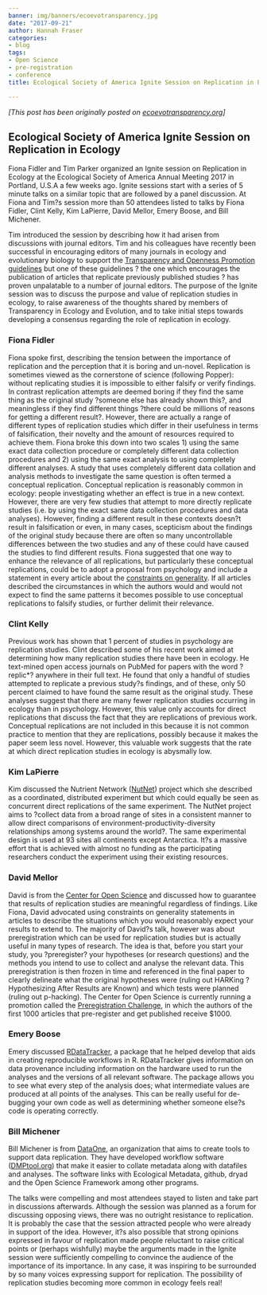 ```yaml
---
banner: img/banners/ecoevotransparency.jpg
date: "2017-09-21"
author: Hannah Fraser
categories:
- blog
tags:
- Open Science
- pre-registration
- conference
title: Ecological Society of America Ignite Session on Replication in Ecology

---
```


*[This post has been originally posted on [ecoevotransparency.org](http://www.ecoevotransparency.org/)]*    

## Ecological Society of America Ignite Session on Replication in Ecology

Fiona Fidler and Tim Parker organized an Ignite session on Replication in Ecology at the Ecological Society of America Annual Meeting 2017 in Portland, U.S.A a few weeks ago. Ignite sessions start with a series of 5 minute talks on a similar topic that are followed by a panel discussion. At Fiona and Tim?s session more than 50 attendees listed to talks by Fiona Fidler, Clint Kelly, Kim LaPierre, David Mellor, Emery Boose, and Bill Michener.

Tim introduced the session by describing how it had arisen from discussions with journal editors. Tim and his colleagues have recently been successful in encouraging editors of many journals in ecology and evolutionary biology to support the [Transparency and Openness Promotion guidelines](https://www.cos.io/initiatives/top-guidelines) but one of these guidelines ? the one which encourages the publication of articles that replicate previously published studies ? has proven unpalatable to a number of journal editors. The purpose of the Ignite session was to discuss the purpose and value of replication studies in ecology, to raise awareness of the thoughts shared by members of Transparency in Ecology and Evolution, and to take initial steps towards developing a consensus regarding the role of replication in ecology.

### Fiona Fidler

Fiona spoke first, describing the tension between the importance of replication and the perception that it is boring and un-novel. Replication is sometimes viewed as the cornerstone of science (following Popper): without replicating studies it is impossible to either falsify or verify findings. In contrast replication attempts are deemed boring if they find the same thing as the original study ?someone else has already shown this?, and meaningless if they find different things ?there could be millions of reasons for getting a different result?. However, there are actually a range of different types of replication studies which differ in their usefulness in terms of falsification, their novelty and the amount of resources required to achieve them. Fiona broke this down into two scales 1) using the same exact data collection procedure or completely different data collection procedures and 2) using the same exact analysis to using completely different analyses. A study that uses completely different data collation and analysis methods to investigate the same question is often termed a conceptual replication. Conceptual replication is reasonably common in ecology: people investigating whether an effect is true in a new context. However, there are very few studies that attempt to more directly replicate studies (i.e. by using the exact same data collection procedures and data analyses). However, finding a different result in these contexts doesn?t result in falsification or even, in many cases, scepticism about the findings of the original study because there are often so many uncontrollable differences between the two studies and any of these could have caused the studies to find different results. Fiona suggested that one way to enhance the relevance of all replications, but particularly these conceptual replications, could be to adopt a proposal from psychology and include a statement in every article about the [constraints on generality](https://osf.io/phptw/). If all articles described the circumstances in which the authors would and would not expect to find the same patterns it becomes possible to use conceptual replications to falsify studies, or further delimit their relevance.

### Clint Kelly

Previous work has shown that 1 percent of studies in psychology are replication studies. Clint described some of his recent work aimed at determining how many replication studies there have been in ecology. He text-mined open access journals on PubMed for papers with the word ?replic*? anywhere in their full text. He found that only a handful of studies attempted to replicate a previous study?s findings, and of these, only 50 percent claimed to have found the same result as the original study. These analyses suggest that there are many fewer replication studies occurring in ecology than in psychology. However, this value only accounts for direct replications that discuss the fact that they are replications of previous work. Conceptual replications are not included in this because it is not common practice to mention that they are replications, possibly because it makes the paper seem less novel. However, this valuable work suggests that the rate at which direct replication studies in ecology is abysmally low.

### Kim LaPierre

Kim discussed the Nutrient Network ([NutNet](https://nutnet.org/home)) project which she described as a coordinated, distributed experiment but which could equally be seen as concurrent direct replications of the same experiment. The NutNet project aims to ?collect data from a broad range of sites in a consistent manner to allow direct comparisons of environment-productivity-diversity relationships among systems around the world?. The same experimental design is used at 93 sites all continents except Antarctica. It?s a massive effort that is achieved with almost no funding as the participating researchers conduct the experiment using their existing resources.

### David Mellor

David is from the [Center for Open Science](https://www.cos.io/) and discussed how to guarantee that results of replication studies are meaningful regardless of findings. Like Fiona, David advocated using constraints on generality statements in articles to describe the situations which you would reasonably expect your results to extend to. The majority of David?s talk, however was about preregistration which can be used for replication studies but is actually useful in many types of research. The idea is that, before you start your study, you ?preregister? your hypotheses (or research questions) and the methods you intend to use to collect and analyse the relevant data. This preregistration is then frozen in time and referenced in the final paper to clearly delineate what the original hypotheses were (ruling out HARKing ? Hypothesizing After Results are Known) and which tests were planned (ruling out p-hacking). The Center for Open Science is currently running a promotion called the [Preregistration Challenge](https://www.cos.io/), in which the authors of the first 1000 articles that pre-register and get published receive $1000.

### Emery Boose

Emery discussed [RDataTracker](https://github.com/End-to-end-provenance/RDataTracker), a package that he helped develop that aids in creating reproducible workflows in R. RDataTracker gives information on data provenance including information on the hardware used to run the analyses and the versions of all relevant software. The package allows you to see what every step of the analysis does; what intermediate values are produced at all points of the analyses. This can be really useful for de-bugging your own code as well as determining whether someone else?s code is operating correctly.

### Bill Michener

Bill Michener is from [DataOne](https://www.dataone.org/), an organization that aims to create tools to support data replication. They have developed workflow software ([DMPtool.org](DMPtool.org)) that make it easier to collate metadata along with datafiles and analyses. The software links with Ecological Metadata, github, dryad and the Open Science Framework among other programs.

 

The talks were compelling and most attendees stayed to listen and take part in discussions afterwards. Although the session was planned as a forum for discussing opposing views, there was no outright resistance to replication. It is probably the case that the session attracted people who were already in support of the idea. However, it?s also possible that strong opinions expressed in favour of replication made people reluctant to raise critical points or (perhaps wishfully) maybe the arguments made in the Ignite session were sufficiently compelling to convince the audience of the importance of its importance. In any case, it was inspiring to be surrounded by so many voices expressing support for replication. The possibility of replication studies becoming more common in ecology feels real!
